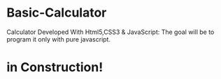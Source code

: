 # Basic-Calculator
Calculator Developed With Html5,CSS3 &amp; JavaScript:  The goal will be to program it only with pure javascript.


# in Construction!
